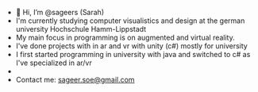 - 👋 Hi, I’m @sageers (Sarah)
- I'm currently studying computer visualistics and design at the german university Hochschule Hamm-Lippstadt
- My main focus in programming is on augmented and virtual reality.
- I've done projects with in ar and vr with unity (c#) mostly for university
- I first started programming in university with java and switched to c# as I've specialized in ar/vr
-
- Contact me: sageer.soe@gmail.com 

<!---
sageers/sageers is a ✨ special ✨ repository because its `README.md` (this file) appears on your GitHub profile.
You can click the Preview link to take a look at your changes.
--->
